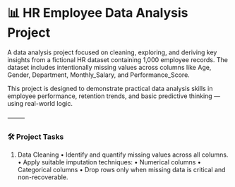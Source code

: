 # 📊 HR Employee Data Analysis Project

A data analysis project focused on cleaning, exploring, and deriving key insights from a fictional HR dataset containing 1,000 employee records. The dataset includes intentionally missing values across columns like Age, Gender, Department, Monthly_Salary, and Performance_Score.

This project is designed to demonstrate practical data analysis skills in employee performance, retention trends, and basic predictive thinking — using real-world logic.

⸻


### 🛠️ Project Tasks

1. Data Cleaning
	•	Identify and quantify missing values across all columns.
	•	Apply suitable imputation techniques:
	•	Numerical columns
	•	Categorical columns
	•	Drop rows only when missing data is critical and non-recoverable.
